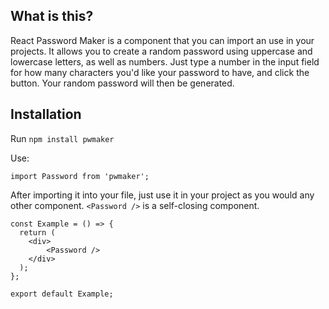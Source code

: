 ## What is this?

React Password Maker is a component that you can import an use in your projects. It allows you to create a random password using uppercase and lowercase letters, as well as numbers. Just type a number in the input field for how many characters you'd like your password to have, and click the button. Your random password will then be generated.

## Installation

Run `npm install pwmaker`

Use:

```
import Password from 'pwmaker';
```

After importing it into your file, just use it in your project as you would any other component. `<Password />` is a self-closing component.

```
const Example = () => {
  return (
    <div>
    	<Password />
    </div>
  );
};

export default Example;

```
